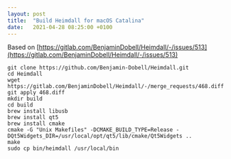 ```yaml
---
layout: post
title:  "Build Heimdall for macOS Catalina"
date:   2021-04-28 08:25:00 +0100
---
```


Based on [https://gitlab.com/BenjaminDobell/Heimdall/-/issues/513](https://gitlab.com/BenjaminDobell/Heimdall/-/issues/513)

```
git clone https://github.com/Benjamin-Dobell/Heimdall.git
cd Heimdall
wget https://gitlab.com/BenjaminDobell/Heimdall/-/merge_requests/468.diff
git apply 468.diff
mkdir build
cd build
brew install libusb
brew install qt5
brew install cmake
cmake -G "Unix Makefiles" -DCMAKE_BUILD_TYPE=Release -DQt5Widgets_DIR=/usr/local/opt/qt5/lib/cmake/Qt5Widgets ..
make
sudo cp bin/heimdall /usr/local/bin
```